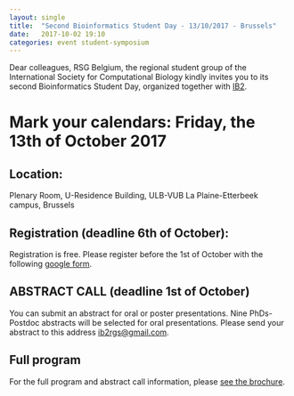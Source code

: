 ```yaml
---
layout: single
title:  "Second Bioinformatics Student Day - 13/10/2017 - Brussels"
date:   2017-10-02 19:10
categories: event student-symposium
---
```


Dear colleagues,
RSG Belgium, the regional student group of the International Society for Computational Biology kindly invites you to its second Bioinformatics Student Day, organized together with [IB2][ib2].

# **Mark your calendars: Friday, the 13th of October 2017**

## Location:
Plenary Room, U-Residence Building, ULB-VUB La Plaine-Etterbeek campus, Brussels

## Registration (deadline 6th of October):
Registration is free. Please register before the 1st of October with the following [google form][form].

## ABSTRACT CALL (deadline 1st of October)
You can submit an abstract for oral or poster presentations. Nine PhDs-Postdoc abstracts will be selected for oral presentations. Please send your abstract to this address <ib2rgs@gmail.com>.

## Full program
For the full program and abstract call information, please [see the brochure][brochure-link].

[ib2]: http://ibsquare.be/
[form]: https://goo.gl/forms/nJ2ZNCqt13URjsk03
[brochure-link]: /assets/pdf/IB2RSGprogram.pdf
